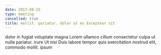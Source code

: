 ```yaml
---
date: 2017-08-15
type: meeting
cancelled: true
title: mollit. pariatur. dolor ut ex Excepteur sit
---
```

dolor in fugiat voluptate magna Lorem ullamco cillum consectetur culpa ut nulla pariatur. irure Ut nisi Duis labore tempor quis exercitation nostrud elit, commodo mollit. ipsum